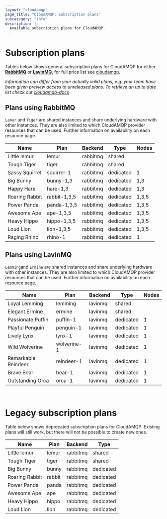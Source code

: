 ```yaml
---
layout: "cloudamqp"
page_title: "CloudAMQP: subscription plans"
subcategory: "info"
description: |-
  Available subscription plans for CloudAMQP.
---
```


# Subscription plans

Tables below shows general subscription plans for CloudAMQP for either [**RabbitMQ**](https://www.rabbitmq.com/) or [**LavinMQ**](https://lavinmq.com/), for full price list see [cloudamqp](https://www.cloudamqp.com/plans.html).

*Information can differ from your actually valid plans, e.g. your team have been given preview access to unreleased plans. To retrieve an up to date list check out [cloudamqp-docs](https://docs.cloudamqp.com/#plans)*

## Plans using RabbitMQ

`Lemur` and `Tiger` are shared instances and share underlying hardware with other instances. They are also limited to which CloudAMQP provider resources that can be used. Further information on availability on each resource page.

Name | Plan | Backend | Type | Nodes
---- | ---- | ---- | ---- | ----
Little lemur    | lemur         | rabbitmq  | shared
Tough Tiger     | tiger         | rabbitmq  | shared
Sassy Squirrel  | squirrel-1    | rabbitmq  | dedicated | 1
Big Bunny       | bunny-1,3     | rabbitmq  | dedicated | 1,3
Happy Hare      | hare-1,3      | rabbitmq  | dedicated | 1,3
Roaring Rabbit  | rabbit-1,3,5  | rabbitmq  | dedicated | 1,3,5
Power Panda     | panda-1,3,5   | rabbitmq  | dedicated | 1,3,5
Awesome Ape     | ape-1,3,5     | rabbitmq  | dedicated | 1,3,5
Heavy Hippo     | hippo-1,3,5   | rabbitmq  | dedicated | 1,3,5
Loud Lion       | lion-1,3,5    | rabbitmq  | dedicated | 1,3,5
Raging Rhino    | rhino-1       | rabbitmq  | dedicated | 1

## Plans using LavinMQ

`Lemming`and `Ermine` are shared instances and share underlying hardware with other instances. They are also limited to which CloudAMQP provider resources that can be used. Further information on availability on each resource page.

Name | Plan | Backend | Type | Nodes
---- | ---- | ---- | ---- | ----
Loyal Lemming       | lemming     | lavinmq   | shared
Elegant Ermine      | ermine      | lavinmq   | shared
Passionate Puffin   | puffin-1    | lavinmq   | dedicated | 1
Playful Penguin     | penguin-1   | lavinmq   | dedicated | 1
Lively Lynx         | lynx-1      | lavinmq   | dedicated | 1
Wild Wolverine      | wolverine-1 | lavinmq   | dedicated | 1
Remarkable Reindeer | reindeer-1  | lavinmq   | dedicated | 1
Brave Bear          | bear-1      | lavinmq   | dedicated | 1
Outstanding Orca    | orca-1      | lavinmq   | dedicated | 1

<br>

# Legacy subscription plans

Table below shows deprecated subscription plans for CloudAMQP. Existing plans will still work, but there will not be possible to create new ones.

Name | Plan | Backend | Type
---- | ---- | ---- | ----
Little lemur    | lemur   | rabbitmq  | shared
Tough Tiger     | tiger   | rabbitmq  | shared
Big Bunny       | bunny   | rabbitmq  | dedicated
Roaring Rabbit  | rabbit  | rabbitmq  | dedicated
Power Panda     | panda   | rabbitmq  | dedicated
Awesome Ape     | ape     | rabbitmq  | dedicated
Heavy Hippo     | hippo   | rabbitmq  | dedicated
Loud Lion       | lion    | rabbitmq  | dedicated
